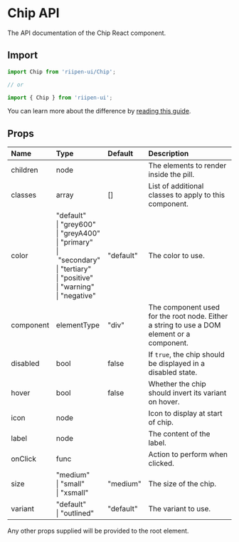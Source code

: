 <!--- This documentation is automatically generated, do not try to edit it. -->

# Chip API

<p class="description">The API documentation of the Chip React component.</p>

## Import

```js
import Chip from 'riipen-ui/Chip';

// or

import { Chip } from 'riipen-ui';
```

You can learn more about the difference by [reading this guide](/guides/bundle-size).

## Props

| Name | Type | Default | Description |
|:-----|:-----|:--------|:------------|
| <span class="prop-name">children</span> | <span class="prop-type">node</span> |  | The elements to render inside the pill. |
| <span class="prop-name">classes</span> | <span class="prop-type">array</span> | <span class="prop-default">[]</span> | List of additional classes to apply to this component. |
| <span class="prop-name">color</span> | <span class="prop-type">"default"<br>&#124;&nbsp;"grey600"<br>&#124;&nbsp;"greyA400"<br>&#124;&nbsp;"primary"<br>&#124;&nbsp;"secondary"<br>&#124;&nbsp;"tertiary"<br>&#124;&nbsp;"positive"<br>&#124;&nbsp;"warning"<br>&#124;&nbsp;"negative"</span> | <span class="prop-default">"default"</span> | The color to use. |
| <span class="prop-name">component</span> | <span class="prop-type">elementType</span> | <span class="prop-default">"div"</span> | The component used for the root node. Either a string to use a DOM element or a component. |
| <span class="prop-name">disabled</span> | <span class="prop-type">bool</span> | <span class="prop-default">false</span> | If `true`, the chip should be displayed in a disabled state. |
| <span class="prop-name">hover</span> | <span class="prop-type">bool</span> | <span class="prop-default">false</span> | Whether the chip should invert its variant on hover. |
| <span class="prop-name">icon</span> | <span class="prop-type">node</span> |  | Icon to display at start of chip. |
| <span class="prop-name">label</span> | <span class="prop-type">node</span> |  | The content of the label. |
| <span class="prop-name">onClick</span> | <span class="prop-type">func</span> |  | Action to perform when clicked. |
| <span class="prop-name">size</span> | <span class="prop-type">"medium"<br>&#124;&nbsp;"small"<br>&#124;&nbsp;"xsmall"</span> | <span class="prop-default">"medium"</span> | The size of the chip. |
| <span class="prop-name">variant</span> | <span class="prop-type">"default"<br>&#124;&nbsp;"outlined"</span> | <span class="prop-default">"default"</span> | The variant to use. |


Any other props supplied will be provided to the root element.